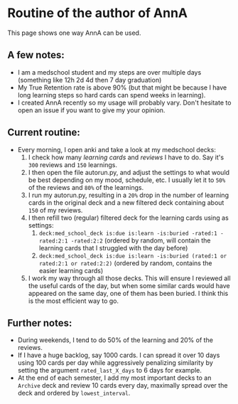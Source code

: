 # Routine of the author of AnnA
This page shows one way AnnA can be used.

## A few notes:
*  I am a medschool student and my steps are over multiple days (something like 12h 2d 4d then 7 day graduation)
*  My True Retention rate is above 90% (but that might be because I have long learning steps so hard cards can spend weeks in learning).
*  I created AnnA recently so my usage will probably vary. Don't hesitate to open an issue if you want to give my your opinion.

## Current routine:
* Every morning, I open anki and take a look at my medschool decks:
    1. I check how many *learning cards* and *reviews* I have to do. Say it's `300` reviews and `150` learnings.
    2. I then open the file autorun.py, and adjust the settings to what would be best depending on my mood, schedule, etc. I usually let it to `50%` of the reviews and `80%` of the learnings.
    3. I run my autorun.py, resulting in a `20%` drop in the number of learning cards in the original deck and a new filtered deck containing about `150` of my reviews.
    4. I then refill two (regular) filtered deck for the learning cards using as settings:
        1. `deck:med_school_deck is:due is:learn -is:buried -rated:1 -rated:2:1 -rated:2:2` (ordered by random, will contain the learning cards that I struggled with the day before)
        2. `deck:med_school_deck is:due is:learn -is:buried (rated:1 or rated:2:1 or rated:2:2)` (ordered by random, contains the easier learning cards)
    5. I work my way through all those decks. This will ensure I reviewed all the useful cards of the day, but when some similar cards would have appeared on the same day, one of them has been buried. I think this is the most efficient way to go.


## Further notes:
* During weekends, I tend to do 50% of the learning and 20% of the reviews.
* If I have a huge backlog, say 1000 cards. I can spread it over 10 days using 100 cards per day while aggressively penalizing similarity by setting the argument `rated_last_X_days` to 6 days for example.
* At the end of each semester, I add my most important decks to an `Archive` deck and review 10 cards every day, maximally spread over the deck and ordered by `lowest_interval`.
